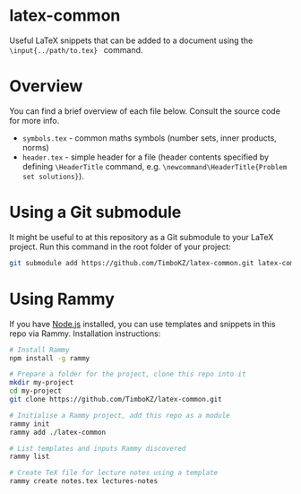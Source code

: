 # latex-common

Useful LaTeX snippets that can be added to a document using the `\input{../path/to.tex} ` command.

# Overview

You can find a brief overview of each file below. Consult the source code for more info.

* `symbols.tex` - common maths symbols (number sets, inner products, norms)
* `header.tex` - simple header for a file (header contents specified by defining `\HeaderTitle` command, e.g. `\newcommand\HeaderTitle{Problem set solutions}`).

# Using a Git submodule

It might be useful to at this repository as a Git submodule to your LaTeX
project. Run this command in the root folder of your project:

```bash
git submodule add https://github.com/TimboKZ/latex-common.git latex-common
```

# Using Rammy

If you have [Node.js](https://nodejs.org/) installed, you can use templates and
snippets in this repo via Rammy. Installation instructions:

```bash
# Install Rammy
npm install -g rammy

# Prepare a folder for the project, clone this repo into it
mkdir my-project
cd my-project
git clone https://github.com/TimboKZ/latex-common.git

# Initialise a Rammy project, add this repo as a module
rammy init
rammy add ./latex-common

# List templates and inputs Rammy discovered
rammy list

# Create TeX file for lecture notes using a template
rammy create notes.tex lectures-notes
```

